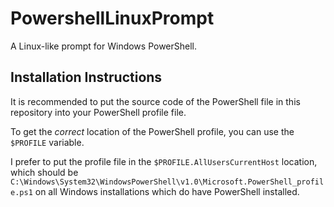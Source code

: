 # PowershellLinuxPrompt
A Linux-like prompt for Windows PowerShell.

## Installation Instructions

It is recommended to put the source code of the PowerShell file in this repository into your PowerShell profile file.

To get the *correct* location of the PowerShell profile, you can use the `$PROFILE` variable. 

I prefer to put the profile file in the `$PROFILE.AllUsersCurrentHost` location, which should be
`C:\Windows\System32\WindowsPowerShell\v1.0\Microsoft.PowerShell_profile.ps1` on all Windows installations which do
have PowerShell installed.
